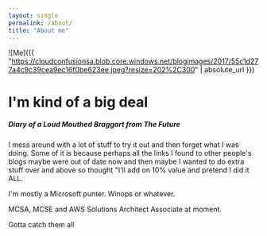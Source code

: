 ```yaml
---
layout: single
permalink: /about/
title: "About me"
---
```



![Me]({{ "https://cloudconfusionsa.blob.core.windows.net/blogimages/2017/55c1d277a4c9c39cea9ec16f0be623ee.jpeg?resize=202%2C300" | absolute_url }})

# I'm kind of a big deal


##### Diary of a Loud Mouthed Braggart from The Future

I mess around with a lot of stuff to try it out and then forget what I was doing. 
Some of it is because perhaps all the links I found to other people's blogs maybe were out of date now and then maybe I wanted to do extra stuff over and above so thought "I'll add on 10% value and pretend I did it ALL. 

I'm mostly a Microsoft punter. Winops or whatever.


MCSA, MCSE and AWS Solutions Architect Associate at moment. 

Gotta catch them all


